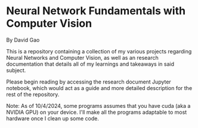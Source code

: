 # Neural Network Fundamentals with Computer Vision
By David Gao

This is a repository containing a collection of my various projects regarding Neural Networks and Computer Vision, as well as an research documentation that details all of my learnings and takeaways in said subject.

Please begin reading by accessing the research document Jupyter notebook, which would act as a guide and more detailed description for the rest of the repository.

Note: As of 10/4/2024, some programs assumes that you have cuda (aka a NVIDIA GPU) on your device. I'll make all the programs adaptable to most hardware once I clean up some code.
